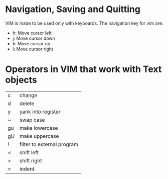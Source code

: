 # Navigation, Saving and Quitting

VIM is made to be used only with keyboards. The navigation key for vim are: 
- h: Move cursor left
- j: Move cursor down
- k: Move cursor up
- l: Move cursor right

# Operators in VIM that work with Text objects


<table>
<tr>
<td> c </td>
<td> change </td>
</tr>

<tr>
<td> d </td>
<td> delete </td>
</tr>
<tr>
<td> y </td>
<td> yank into register </td>
</tr>
<tr>
<td> ~ </td>
<td> swap case </td>
</tr>
<tr>
<td> gu </td>
<td> make lowercase </td>
</tr>
<tr>
<td> gU </td>
<td> make uppercase </td>
</tr>
<tr>
<td> ! </td>
<td> filter to external program </td>
</tr>
<tr>
<td> < </td>
<td> shift left </td>
</tr>
<tr>
<td> > </td>
<td> shift right </td>
</tr>
<tr>
<td> = </td>
<td> indent </td>
</tr>

